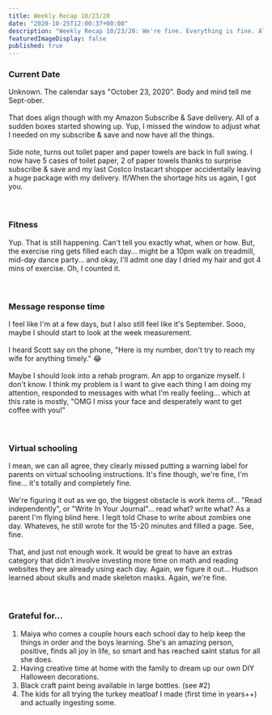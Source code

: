 ```yaml
---
title: Weekly Recap 10/23/20
date: "2020-10-25T12:00:37+00:00"
description: "Weekly Recap 10/23/20: We're fine. Everything is fine. Also, what day is it?"
featuredImageDisplay: false
published: true
---
```


### Current Date
Unknown. The calendar says "October 23, 2020". Body and mind tell me Sept-ober. <br/><br/>
That does align though with my Amazon Subscribe & Save delivery. All of a sudden boxes started showing up. Yup, I missed the window to adjust what I needed on my subscribe & save and now have all the things. 
<br/><br/>
Side note, turns out toilet paper and paper towels are back in full swing. I now have 5 cases of toilet paper, 2 of paper towels thanks to surprise subscribe & save and my last Costco Instacart shopper accidentally leaving a huge package with my delivery. If/When the shortage hits us again, I got you.
<br/><br/><br/>

### Fitness
Yup. That is still happening. Can't tell you exactly what, when or how. But, the exercise ring gets filled each day... might be a 10pm walk on treadmill, mid-day dance party... and okay, I'll admit one day I dried my hair and got 4 mins of exercise. Oh, I counted it.
<br/><br/><br/>

### Message response time
I feel like I'm at a few days, but I also still feel like it's September. Sooo, maybe I should start to look at the week measurement. <br/><br/>
I heard Scott say on the phone, "Here is my number, don't try to reach my wife for anything timely." 😂
<br/><br/>
Maybe I should look into a rehab program. An app to organize myself. I don't know. I think my problem is I want to give each thing I am doing my attention, responded to messages with what I'm really feeling... which at this rate is mostly, "OMG I miss your face and desperately want to get coffee with you!"
<br/><br/><br/>

### Virtual schooling
I mean, we can all agree, they clearly missed putting a warning label for parents on virtual schooling instructions. It's fine though, we're fine, I'm fine... it's totally and completely fine. 
<br/><br/>
We're figuring it out as we go, the biggest obstacle is work items of... "Read independently", or "Write In Your Journal"... read what? write what? As a parent I'm flying blind here. I legit told Chase to write about zombies one day. Whateves, he still wrote for the 15-20 minutes and filled a page. See, fine. 
<br/><br/>
That, and just not enough work. It would be great to have an extras category that didn't involve investing more time on math and reading websites they are already using each day. Again, we figure it out... Hudson learned about skulls and made skeleton masks. Again, we're fine. 
<br/><br/><br/>

### Grateful for...
1. Maiya who comes a couple hours each school day to help keep the things in order and the boys learning. She's an amazing person, positive, finds all joy in life, so smart and has reached saint status for all she does. 
2. Having creative time at home with the family to dream up our own DIY Halloween decorations.
3. Black craft paint being available in large bottles. (see #2)
4. The kids for all trying the turkey meatloaf I made (first time in years++) and actually ingesting some.